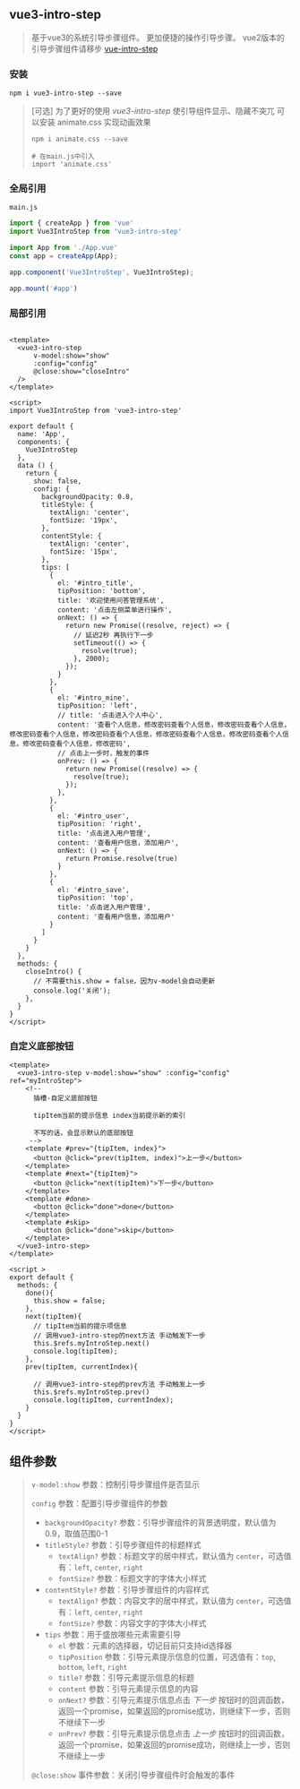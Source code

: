 ## vue3-intro-step

> 基于vue3的系统引导步骤组件。
> 更加便捷的操作引导步骤。
> vue2版本的引导步骤组件请移步 [vue-intro-step](https://www.npmjs.com/package/vue-intro-step)

### 安装

```shell
npm i vue3-intro-step --save
```

> [可选] 为了更好的使用 *vue3-intro-step* 使引导组件显示、隐藏不突兀
> 可以安装 animate.css 实现动画效果
> ```shell
> npm i animate.css --save
> 
> # 在main.js中引入
> import 'animate.css'
> ```

### 全局引用

`main.js`

```js
import { createApp } from 'vue'
import Vue3IntroStep from 'vue3-intro-step'

import App from './App.vue'
const app = createApp(App);

app.component('Vue3IntroStep', Vue3IntroStep);

app.mount('#app')

```

### 局部引用

```vue

<template>
  <vue3-intro-step
      v-model:show="show"
      :config="config"
      @close:show="closeIntro"
  />
</template>

<script>
import Vue3IntroStep from 'vue3-intro-step'

export default {
  name: 'App',
  components: {
    Vue3IntroStep
  },
  data () {
    return {
      show: false,
      config: {
        backgroundOpacity: 0.8,
        titleStyle: {
          textAlign: 'center',
          fontSize: '19px',
        },
        contentStyle: {
          textAlign: 'center',
          fontSize: '15px',
        },
        tips: [
          {
            el: '#intro_title',
            tipPosition: 'bottom',
            title: '欢迎使用问答管理系统',
            content: '点击左侧菜单进行操作',
            onNext: () => {
              return new Promise((resolve, reject) => {
                // 延迟2秒 再执行下一步
                setTimeout(() => {
                  resolve(true);
                }, 2000);
              });
            }
          },
          {
            el: '#intro_mine',
            tipPosition: 'left',
            // title: '点击进入个人中心',
            content: '查看个人信息，修改密码查看个人信息，修改密码查看个人信息，修改密码查看个人信息，修改密码查看个人信息，修改密码查看个人信息，修改密码查看个人信息，修改密码查看个人信息，修改密码',
            // 点击上一步时，触发的事件
            onPrev: () => {
              return new Promise((resolve) => {
                resolve(true);
              });
            },
          },
          {
            el: '#intro_user',
            tipPosition: 'right',
            title: '点击进入用户管理',
            content: '查看用户信息，添加用户',
            onNext: () => {
              return Promise.resolve(true)
            }
          },
          {
            el: '#intro_save',
            tipPosition: 'top',
            title: '点击进入用户管理',
            content: '查看用户信息，添加用户'
          }
        ]
      }
    }
  },
  methods: {
    closeIntro() {
      // 不需要this.show = false，因为v-model会自动更新
      console.log('关闭');
    },
  }
}
</script>
```

### 自定义底部按钮

```vue
<template>
  <vue3-intro-step v-model:show="show" :config="config" ref="myIntroStep">
    <!--
      插槽-自定义底部按钮

      tipItem当前的提示信息 index当前提示新的索引

      不写的话，会显示默认的底部按钮
     -->
    <template #prev="{tipItem, index}">
      <button @click="prev(tipItem, index)">上一步</button>
    </template>
    <template #next="{tipItem}">
      <button @click="next(tipItem)">下一步</button>
    </template>
    <template #done>
      <button @click="done">done</button>
    </template>
    <template #skip>
      <button @click="done">skip</button>
    </template>
  </vue3-intro-step>
</template>

<script >
export default {
  methods: {
    done(){
      this.show = false;
    },
    next(tipItem){
      // tipItem当前的提示项信息
      // 调用vue3-intro-step的next方法 手动触发下一步
      this.$refs.myIntroStep.next()
      console.log(tipItem);
    },
    prev(tipItem, currentIndex){

      // 调用vue3-intro-step的prev方法 手动触发上一步
      this.$refs.myIntroStep.prev()
      console.log(tipItem, currentIndex);
    }
  }
}
</script>
```

## 组件参数

> `v-model:show` 参数：控制引导步骤组件是否显示
> 
> `config` 参数：配置引导步骤组件的参数
>   - `backgroundOpacity?` 参数：引导步骤组件的背景透明度，默认值为0.9，取值范围0-1
>  - `titleStyle?` 参数：引导步骤组件的标题样式
>     - `textAlign?` 参数：标题文字的居中样式，默认值为 `center`，可选值有：`left`, `center`, `right`
>     - `fontSize?` 参数：标题文字的字体大小样式
>  - `contentStyle?` 参数：引导步骤组件的内容样式
>     - `textAlign?` 参数：内容文字的居中样式，默认值为 `center`，可选值有：`left`, `center`, `right`
>     - `fontSize?` 参数：内容文字的字体大小样式
>  - `tips` 参数：用于盛放哪些元素需要引导
>      - `el` 参数：元素的选择器，切记目前只支持id选择器
>      - `tipPosition` 参数：引导元素提示信息的位置，可选值有：`top`, `bottom`, `left`, `right`
>     - `title?` 参数：引导元素提示信息的标题
>     - `content` 参数：引导元素提示信息的内容
>     - `onNext?` 参数：引导元素提示信息点击 *下一步* 按钮时的回调函数，返回一个promise，如果返回的promise成功，则继续下一步，否则不继续下一步
>     - `onPrev?` 参数：引导元素提示信息点击 *上一步* 按钮时的回调函数，返回一个promise，如果返回的promise成功，则继续上一步，否则不继续上一步
> 
> `@close:show` 事件参数：关闭引导步骤组件时会触发的事件
